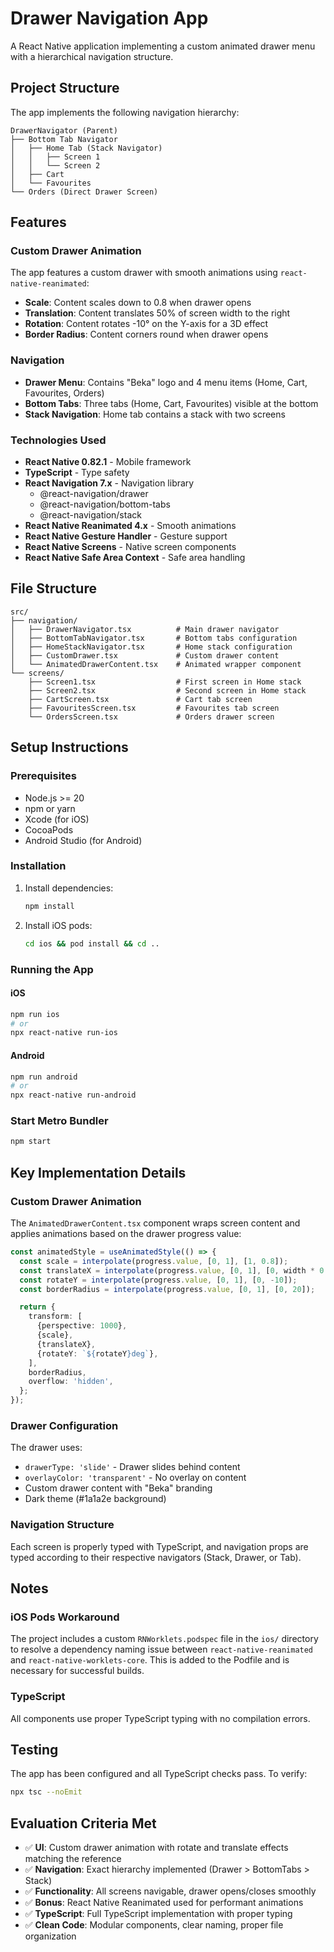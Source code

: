 # Drawer Navigation App

A React Native application implementing a custom animated drawer menu with a hierarchical navigation structure.

## Project Structure

The app implements the following navigation hierarchy:

```
DrawerNavigator (Parent)
├── Bottom Tab Navigator
│   ├── Home Tab (Stack Navigator)
│   │   ├── Screen 1
│   │   └── Screen 2
│   ├── Cart
│   └── Favourites
└── Orders (Direct Drawer Screen)
```

## Features

### Custom Drawer Animation
The app features a custom drawer with smooth animations using `react-native-reanimated`:
- **Scale**: Content scales down to 0.8 when drawer opens
- **Translation**: Content translates 50% of screen width to the right
- **Rotation**: Content rotates -10° on the Y-axis for a 3D effect
- **Border Radius**: Content corners round when drawer opens

### Navigation
- **Drawer Menu**: Contains "Beka" logo and 4 menu items (Home, Cart, Favourites, Orders)
- **Bottom Tabs**: Three tabs (Home, Cart, Favourites) visible at the bottom
- **Stack Navigation**: Home tab contains a stack with two screens

### Technologies Used
- **React Native 0.82.1** - Mobile framework
- **TypeScript** - Type safety
- **React Navigation 7.x** - Navigation library
  - @react-navigation/drawer
  - @react-navigation/bottom-tabs
  - @react-navigation/stack
- **React Native Reanimated 4.x** - Smooth animations
- **React Native Gesture Handler** - Gesture support
- **React Native Screens** - Native screen components
- **React Native Safe Area Context** - Safe area handling

## File Structure

```
src/
├── navigation/
│   ├── DrawerNavigator.tsx          # Main drawer navigator
│   ├── BottomTabNavigator.tsx       # Bottom tabs configuration
│   ├── HomeStackNavigator.tsx       # Home stack configuration
│   ├── CustomDrawer.tsx             # Custom drawer content
│   └── AnimatedDrawerContent.tsx    # Animated wrapper component
└── screens/
    ├── Screen1.tsx                  # First screen in Home stack
    ├── Screen2.tsx                  # Second screen in Home stack
    ├── CartScreen.tsx               # Cart tab screen
    ├── FavouritesScreen.tsx         # Favourites tab screen
    └── OrdersScreen.tsx             # Orders drawer screen
```

## Setup Instructions

### Prerequisites
- Node.js >= 20
- npm or yarn
- Xcode (for iOS)
- CocoaPods
- Android Studio (for Android)

### Installation

1. Install dependencies:
   ```bash
   npm install
   ```

2. Install iOS pods:
   ```bash
   cd ios && pod install && cd ..
   ```

### Running the App

#### iOS
```bash
npm run ios
# or
npx react-native run-ios
```

#### Android
```bash
npm run android
# or
npx react-native run-android
```

### Start Metro Bundler
```bash
npm start
```

## Key Implementation Details

### Custom Drawer Animation
The `AnimatedDrawerContent.tsx` component wraps screen content and applies animations based on the drawer progress value:

```typescript
const animatedStyle = useAnimatedStyle(() => {
  const scale = interpolate(progress.value, [0, 1], [1, 0.8]);
  const translateX = interpolate(progress.value, [0, 1], [0, width * 0.5]);
  const rotateY = interpolate(progress.value, [0, 1], [0, -10]);
  const borderRadius = interpolate(progress.value, [0, 1], [0, 20]);

  return {
    transform: [
      {perspective: 1000},
      {scale},
      {translateX},
      {rotateY: `${rotateY}deg`},
    ],
    borderRadius,
    overflow: 'hidden',
  };
});
```

### Drawer Configuration
The drawer uses:
- `drawerType: 'slide'` - Drawer slides behind content
- `overlayColor: 'transparent'` - No overlay on content
- Custom drawer content with "Beka" branding
- Dark theme (#1a1a2e background)

### Navigation Structure
Each screen is properly typed with TypeScript, and navigation props are typed according to their respective navigators (Stack, Drawer, or Tab).

## Notes

### iOS Pods Workaround
The project includes a custom `RNWorklets.podspec` file in the `ios/` directory to resolve a dependency naming issue between `react-native-reanimated` and `react-native-worklets-core`. This is added to the Podfile and is necessary for successful builds.

### TypeScript
All components use proper TypeScript typing with no compilation errors.

## Testing

The app has been configured and all TypeScript checks pass. To verify:
```bash
npx tsc --noEmit
```

## Evaluation Criteria Met

- ✅ **UI**: Custom drawer animation with rotate and translate effects matching the reference
- ✅ **Navigation**: Exact hierarchy implemented (Drawer > BottomTabs > Stack)
- ✅ **Functionality**: All screens navigable, drawer opens/closes smoothly
- ✅ **Bonus**: React Native Reanimated used for performant animations
- ✅ **TypeScript**: Full TypeScript implementation with proper typing
- ✅ **Clean Code**: Modular components, clear naming, proper file organization
